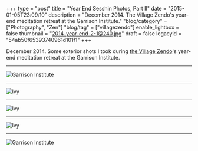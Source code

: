 +++
type = "post"
title = "Year End Sesshin Photos, Part II"
date = "2015-01-05T23:09:10"
description = "December 2014. The Village Zendo's year-end meditation retreat at the Garrison Institute."
"blog/category" = ["Photography", "Zen"]
"blog/tag" = ["villagezendo"]
enable_lightbox = false
thumbnail = "2014-year-end-2-1@240.jpg"
draft = false
legacyid = "54ab50f65393740961d101f1"
+++

<p>December 2014. Some exterior shots I took during <a href="http://villagezendo.org/">the Village Zendo</a>'s year-end meditation retreat at the Garrison Institute.</p>
<hr />
<p><img style="display:block; margin-left:auto; margin-right:auto;" src="2014-year-end-2-2.jpg" alt="Garrison Institute" title="Garrison Institute" /></p>
<hr />
<p><img style="display:block; margin-left:auto; margin-right:auto;" src="2014-year-end-2-3.jpg" alt="Ivy" title="Ivy" /></p>
<hr />
<p><img style="display:block; margin-left:auto; margin-right:auto;" src="2014-year-end-2-4.jpg" alt="Ivy" title="Ivy" /></p>
<hr />
<p><img style="display:block; margin-left:auto; margin-right:auto;" src="2014-year-end-2-5.jpg" alt="Ivy" title="Ivy" /></p>
<hr />
<p><img style="display:block; margin-left:auto; margin-right:auto;" src="2014-year-end-2-1.jpg" alt="Garrison Institute" title="Garrison Institute" /></p>
    